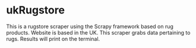 # ukRugstore

This is a rugstore scraper using the Scrapy framework based on rug products.
Website is based in the UK.
This scraper grabs data pertaining to rugs. 
Results will print on the terminal.
